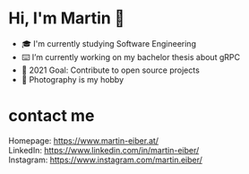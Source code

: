 # Hi, I'm Martin 👋

- 🎓 I'm currently studying Software Engineering
- ⌨️ I’m currently working on my bachelor thesis about gRPC
- 🎯 2021 Goal: Contribute to open source projects
- 📸 Photography is my hobby

# contact me
Homepage: https://www.martin-eiber.at/ </br>
LinkedIn: https://www.linkedin.com/in/martin-eiber/ </br>
Instagram: https://www.instagram.com/martin.eiber/ </br>

<!--
**martineiber/martineiber** is a ✨ _special_ ✨ repository because its `README.md` (this file) appears on your GitHub profile.

Here are some ideas to get you started:

- 🔭 I’m currently working on ...
- 🌱 I’m currently learning ...
- 👯 I’m looking to collaborate on ...
- 🤔 I’m looking for help with ...
- 💬 Ask me about ...
- 📫 How to reach me: ...
- 😄 Pronouns: ...
- ⚡ Fun fact: ...
-->
